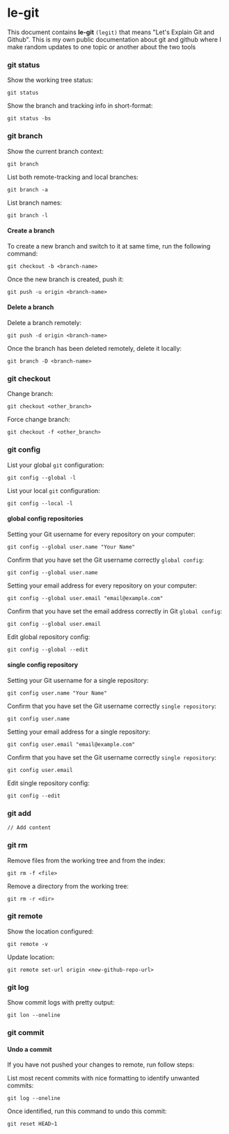 # le-git

This document contains **le-git** `(legit)` that means "Let's Explain Git and Github". This is my own public documentation about git and github where I make random updates to one topic or another about the two tools

### git status

Show the working tree status:
```shell
git status
```
Show the branch and tracking info in short-format:
```shell
git status -bs
```

### git branch

Show the current branch context:
```shell
git branch
```

List both remote-tracking and local branches:
```shell
git branch -a
```

List branch names:
```shell
git branch -l
```

#### Create a branch

To create a new branch and switch to it at same time, run the following command:
```shell
git checkout -b <branch-name>
```

Once the new branch is created, push it:
```shell
git push -u origin <branch-name>
```

#### Delete a branch

Delete a branch remotely:
```shell
git push -d origin <branch-name>
```

Once the branch has been deleted remotely, delete it locally:
```shell
git branch -D <branch-name>
```

### git checkout

Change branch:
```shell
git checkout <other_branch>
```

Force change branch:
```shell
git checkout -f <other_branch>
```

### git config

List your global `git` configuration:
```shell
git config --global -l
```

List your local `git` configuration:
```shell
git config --local -l
```

#### global config repositories

Setting your Git username for every repository on your computer:
```shell
git config --global user.name "Your Name"
```
Confirm that you have set the Git username correctly `global config`:
```shell
git config --global user.name
```

Setting your email address for every repository on your computer:
```shell
git config --global user.email "email@example.com"
```

Confirm that you have set the email address correctly in Git `global config`:
```shell
git config --global user.email
```

Edit global repository config:
```shell
git config --global --edit
```

#### single config repository

Setting your Git username for a single repository:
```shell
git config user.name "Your Name"
```

Confirm that you have set the Git username correctly `single repository`:
```shell
git config user.name
```

Setting your email address for a single repository:
```shell
git config user.email "email@example.com"
```

Confirm that you have set the Git username correctly `single repository`:
```shell
git config user.email
```

Edit single repository config:
```shell
git config --edit
```

### git add

    // Add content

### git rm

Remove files from the working tree and from the index:
```shell
git rm -f <file>
```

Remove a directory from the working tree:
```shell
git rm -r <dir>
```

### git remote

Show the location configured:
```shell
git remote -v
```

Update location:
```shell
git remote set-url origin <new-github-repo-url>
```

### git log

Show commit logs with pretty output:
```shell
git lon --oneline
``` 

### git commit

#### Undo a commit

If you have not pushed your changes to remote, run follow steps:

List most recent commits with nice formatting to identify unwanted commits:
```shell
git log --oneline
```

Once identified, run this command to undo this commit:
```shell
git reset HEAD~1
```

